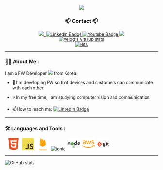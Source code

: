 <div id="header" align="center">
  <img src="https://media.giphy.com/media/M9gbBd9nbDrOTu1Mqx/giphy.gif" width="100"/>
</div>
<h3 align="center">📫 Contact 📫</h3>
<div id="badges" align="center">
  <a href="https://velog.io/@smile_b">
    <img src="https://img.shields.io/badge/Velog-1EBC8F?style=for-the-badge&logo=velog&logoColor=white" />&nbsp
  </a>
  <a href="https://www.linkedin.com/in/seongbeen-kim-909034304/">
    <img src="https://img.shields.io/badge/LinkedIn-blue?style=for-the-badge&logo=linkedin&logoColor=white" alt="LinkedIn Badge"/>
  </a>
  <a href="https://www.youtube.com/channel/UCxlkiu9_aWijoD7BannNM7w">
    <img src="https://img.shields.io/badge/YouTube-red?style=for-the-badge&logo=youtube&logoColor=white" alt="Youtube Badge"/>
  </a>
  <a href="mailto:qodj6909@gmail.com">
  <img src="https://img.shields.io/badge/qodj6909@gmail.com-D14836?style=for-the-badge&logo=gmail&logoColor=white"/>
  </a>
</div>


  <div align='center'>
    <a href="https://velog.io/@smile_b">
      <img src="https://velog-readme-stats.vercel.app/api?name=smile_b" alt="Velog's GitHub stats">
    </a>
    <br>
    <a href="https://hits.seeyoufarm.com">
      <img src="https://hits.seeyoufarm.com/api/count/incr/badge.svg?url=https%3A%2F%2Fvelog.io%2F%40smile_b&count_bg=%237DC645&title_bg=%23555555&icon=tencentqq.svg&icon_color=%23E6C661&title=velog&edge_flat=true" alt="Hits">
    </a>
  </div>
  
---

### :woman_technologist: About Me :

I am a FW Developer <img src="https://media.giphy.com/media/WUlplcMpOCEmTGBtBW/giphy.gif" width="30"> from Korea.

- :telescope: I'm developing FW so that devices and customers can communicate with each other.

- :zap: In my free time, I am studying computer vision and communication.

- :mailbox:How to reach me: [![Linkedin Badge](https://img.shields.io/badge/-Kimseongbeen-blue?style=flat&logo=Linkedin&logoColor=white)](https://www.linkedin.com/in/seongbeen-kim-909034304/)

---

### :hammer_and_wrench: Languages and Tools :
<div
  <img src="https://github.com/devicons/devicon/blob/master/icons/css3/css3-plain-wordmark.svg"  title="CSS3" alt="CSS" width="40" height="40"/>&nbsp;
  <img src="https://github.com/devicons/devicon/blob/master/icons/html5/html5-original.svg" title="HTML5" alt="HTML" width="40" height="40"/>&nbsp;
  <img src="https://github.com/devicons/devicon/blob/master/icons/javascript/javascript-original.svg" title="JavaScript" alt="JavaScript" width="40" height="40"/>&nbsp;
  <img src="https://github.com/devicons/devicon/blob/master/icons/firebase/firebase-plain-wordmark.svg" title="Firebase" alt="Firebase" width="40" height="40"/>&nbsp;
  <img src="https://github.com/devicons/devicon/tree/master/icons/ionic-original-wordmark.svg" title="ionic"  alt="ionic" width="40" height="40"/>&nbsp;
  <img src="https://github.com/devicons/devicon/blob/master/icons/nodejs/nodejs-original-wordmark.svg" title="NodeJS" alt="NodeJS" width="40" height="40"/>&nbsp;
  <img src="https://github.com/devicons/devicon/blob/master/icons/amazonwebservices/amazonwebservices-plain-wordmark.svg" title="AWS" alt="AWS" width="40" height="40"/>&nbsp;
  <img src="https://github.com/devicons/devicon/blob/master/icons/git/git-original-wordmark.svg" title="Git" **alt="Git" width="40" height="40"/>
</div>

---

![GitHub stats](https://github-readme-stats.vercel.app/api?username=Kimseongbeen&count_private=true&show_icons=true&theme=solarized-light)
